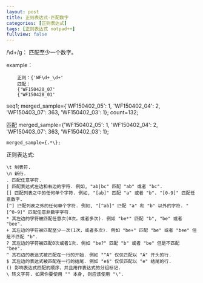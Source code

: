 ```yaml
---
layout: post
title: 正则表达式-匹配数字
categories: [正则表达式]
tags: [正则表达式 notpad++]
fullview: false
---
```


/\d+/g： 匹配至少一个数字。

example：

```
    正则：{'WF\d+_\d+'
    匹配：
    {'WF150420_07'
    {'WF150428_01'
```

seq1; merged_sample={'WF150402_05': 1, 'WF150402_04': 2, 'WF150403_07': 363, 'WF150402_03': 1}; count=132;

匹配 merged_sample={'WF150402_05': 1, 'WF150402_04': 2, 'WF150403_07': 363, 'WF150402_03': 1};
```
merged_sample={.*\};
```
正则表达式:
```
\t 制表符.
\n 新行.
. 匹配任意字符.
| 匹配表达式左边和右边的字符. 例如, "ab|bc" 匹配 "ab" 或者 "bc".
[] 匹配列表之中的任何单个字符. 例如, "[ab]" 匹配 "a" 或者 "b". "[0-9]" 匹配任意数字.
[^] 匹配列表之外的任何单个字符. 例如, "[^ab]" 匹配 "a" 和 "b" 以外的字符. "[^0-9]" 匹配任意非数字字符.
* 其左边的字符被匹配任意次(0次，或者多次). 例如 "be*" 匹配 "b", "be" 或者 "bee".
+ 其左边的字符被匹配至少一次(1次，或者多次). 例如 "be+" 匹配 "be" 或者 "bee" 但是不匹配 "b".
? 其左边的字符被匹配0次或者1次. 例如 "be?" 匹配 "b" 或者 "be" 但是不匹配 "bee".
^ 其右边的表达式被匹配在一行的开始. 例如 "^A" 仅仅匹配以 "A" 开头的行.
$ 其左边的表达式被匹配在一行的结尾. 例如 "e$" 仅仅匹配以 "e" 结尾的行.
() 影响表达式匹配的顺序，并且用作表达式的分组标记.
\ 转义字符. 如果你要使用 "" 本身, 则应该使用 "\".
```

